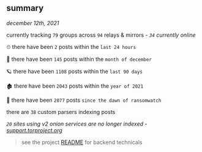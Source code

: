 
## summary
_december 12th, 2021_

currently tracking `79` groups across `94` relays & mirrors - _`34` currently online_

⏲ there have been `2` posts within the `last 24 hours`

🦈 there have been `145` posts within the `month of december`

🪐 there have been `1108` posts within the `last 90 days`

🏚 there have been `2043` posts within the `year of 2021`

🦕 there have been `2077` posts `since the dawn of ransomwatch`

there are `38` custom parsers indexing posts

_`20` sites using v2 onion services are no longer indexed - [support.torproject.org](https://support.torproject.org/onionservices/v2-deprecation/)_

> see the project [README](https://github.com/thetanz/ransomwatch#ransomwatch--) for backend technicals
